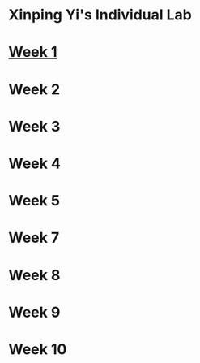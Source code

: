 # Xinping Yi's Individual Lab

# <a href="">Week 1</a>

# Week 2

# Week 3

# Week 4

# Week 5

# Week 7

# Week 8

# Week 9

# Week 10
